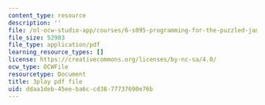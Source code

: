 ```yaml
---
content_type: resource
description: ''
file: /ol-ocw-studio-app/courses/6-s095-programming-for-the-puzzled-january-iap-2018/ddaa1deb45eeba6ccd3877737690e76b_14UlXIZzwE4.pdf
file_size: 52983
file_type: application/pdf
learning_resource_types: []
license: https://creativecommons.org/licenses/by-nc-sa/4.0/
ocw_type: OCWFile
resourcetype: Document
title: 3play pdf file
uid: ddaa1deb-45ee-ba6c-cd38-77737690e76b
---
```

